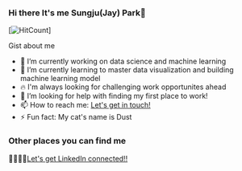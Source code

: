 ### Hi there It's me Sungju(Jay) Park👋

[![HitCount](http://hits.dwyl.com/mintchococookie/mintchococookie.svg)]

Gist about me

- 🔭 I’m currently working on data science and machine learning
- 🌱 I’m currently learning to master data visualization and building machine learning model
- 🔥  I'm always looking for challenging work opportunites ahead
- 🤔 I’m looking for help with finding my first place to work!
- 📫 How to reach me: <a href='mailto:parksungju90@gmail.com'>Let's get in touch!</a>
- ⚡ Fun fact: My cat's name is Dust
### Other places you can find me

🤝🏼🤝🏼[Let's get LinkedIn connected!!](https://www.linkedin.com/in/sungjupark0712/)
